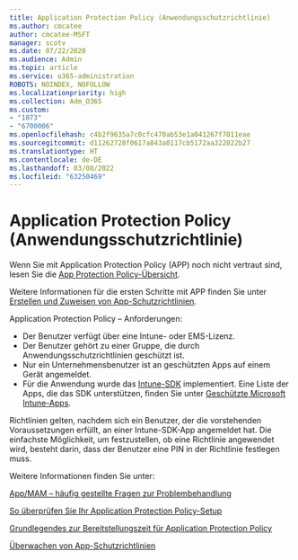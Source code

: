 ```yaml
---
title: Application Protection Policy (Anwendungsschutzrichtlinie)
ms.author: cmcatee
author: cmcatee-MSFT
manager: scotv
ms.date: 07/22/2020
ms.audience: Admin
ms.topic: article
ms.service: o365-administration
ROBOTS: NOINDEX, NOFOLLOW
ms.localizationpriority: high
ms.collection: Adm_O365
ms.custom:
- "1073"
- "6700006"
ms.openlocfilehash: c4b2f9635a7c0cfc470ab53e1a041267f7011eae
ms.sourcegitcommit: d11262728f0617a843a0117cb5172aa322022b27
ms.translationtype: HT
ms.contentlocale: de-DE
ms.lasthandoff: 03/08/2022
ms.locfileid: "63250469"
---
```

# <a name="application-protection-policy"></a>Application Protection Policy (Anwendungsschutzrichtlinie)

Wenn Sie mit Application Protection Policy (APP) noch nicht vertraut sind, lesen Sie die [App Protection Policy-Übersicht](https://docs.microsoft.com/intune/apps/app-protection-policy).

Weitere Informationen für die ersten Schritte mit APP finden Sie unter [Erstellen und Zuweisen von App-Schutzrichtlinien](https://docs.microsoft.com/intune/app-protection-policies).

Application Protection Policy – Anforderungen:

- Der Benutzer verfügt über eine Intune- oder EMS-Lizenz.
- Der Benutzer gehört zu einer Gruppe, die durch Anwendungsschutzrichtlinien geschützt ist.
- Nur ein Unternehmensbenutzer ist an geschützten Apps auf einem Gerät angemeldet.
- Für die Anwendung wurde das [Intune-SDK](https://docs.microsoft.com/intune/app-sdk-get-started) implementiert. Eine Liste der Apps, die das SDK unterstützen, finden Sie unter [Geschützte Microsoft Intune-Apps](https://docs.microsoft.com/intune/apps-supported-intune-apps).

Richtlinien gelten, nachdem sich ein Benutzer, der die vorstehenden Voraussetzungen erfüllt, an einer Intune-SDK-App angemeldet hat. Die einfachste Möglichkeit, um festzustellen, ob eine Richtlinie angewendet wird, besteht darin, dass der Benutzer eine PIN in der Richtlinie festlegen muss. 

Weitere Informationen finden Sie unter:

[App/MAM – häufig gestellte Fragen zur Problembehandlung](https://docs.microsoft.com/intune/apps/troubleshoot-mam)  

[So überprüfen Sie Ihr Application Protection Policy-Setup](https://docs.microsoft.com/intune/app-protection-policies-validate)

[Grundlegendes zur Bereitstellungszeit für Application Protection Policy](https://docs.microsoft.com/intune/app-protection-policy-delivery)  

[Überwachen von App-Schutzrichtlinien](https://docs.microsoft.com/intune/app-protection-policies-monitor)